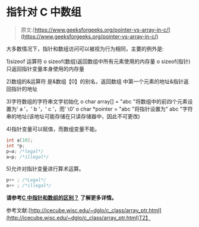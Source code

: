 # 指针对 C 中数组

> 原文:[https://www.geeksforgeeks.org/pointer-vs-array-in-c/](https://www.geeksforgeeks.org/pointer-vs-array-in-c/)

大多数情况下，指针和数组访问可以被视为行为相同，主要的例外是:

1)sizeof 运算符
o sizeof(数组)返回数组中所有元素使用的内存量
o sizeof(指针)只返回指针变量本身使用的内存量

2)数组的&运算符
是&数组【0】的别名，返回数组
中第一个元素的地址&指针返回指针的地址

3)字符数组的字符串文字初始化
o char array[] = "abc "将数组中的前四个元素设置为' a '，' b '，' c '，而' \0'
o char *pointer = "abc "将指针设置为" abc "字符串的地址(该地址可能存储在只读存储器中，因此不可更改)

4)指针变量可以赋值，而数组变量不能。

```cpp
int a[10];
int *p; 
p=a; /*legal*/
a=p; /*illegal*/ 
```

5)允许对指针变量进行算术运算。

```cpp
p++ ; /*Legal*/
a++ ; /*illegal*/ 
```

**请参考**[**C 中指针和数组的区别？**](https://www.geeksforgeeks.org/difference-pointer-array-c/) **了解更多详情。**

参考文献:[http://icecube.wisc.edu/~dglo/c_class/array_ptr.html](http://icecube.wisc.edu/~dglo/c_class/array_ptr.html)T2】